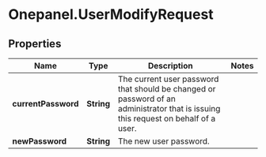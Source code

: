 # Onepanel.UserModifyRequest

## Properties
Name | Type | Description | Notes
------------ | ------------- | ------------- | -------------
**currentPassword** | **String** | The current user password that should be changed or password of an administrator that is issuing this request on behalf of a user.  | 
**newPassword** | **String** | The new user password. | 


